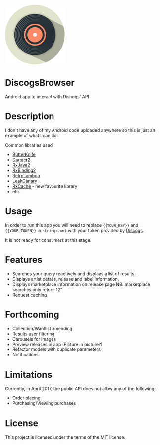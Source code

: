 ![app_logo](app/src/main/res/drawable-xxxhdpi/ic_app.png)

# DiscogsBrowser
Android app to interact with Discogs' API

# Description

I don't have any of my Android code uploaded anywhere so this is just an example of what I can do.

Common libraries used:

* [ButterKnife](https://github.com/JakeWharton/butterknife)
* [Dagger2](https://google.github.io/dagger/)
* [RxJava2](https://github.com/ReactiveX/RxJava)
* [RxBinding2](https://github.com/JakeWharton/RxBinding)
* [RetroLambda](https://github.com/evant/gradle-retrolambda)
* [LeakCanary](https://github.com/square/leakcanary)
* [RxCache](https://github.com/VictorAlbertos/RxCache) - new favourite library
* etc.

# Usage

In order to run this app you will need to replace `{{YOUR_KEY}}` and `{{YOUR_TOKEN}}` in `strings.xml` with your token provided by [Discogs](https://www.discogs.com/settings/developers).

It is not ready for consumers at this stage.

# Features

* Searches your query reactively and displays a list of results. 
* Displays artist details, release and label information.
* Displays marketplace information on release page NB: marketplace searches only return 12"
* Request caching

# Forthcoming

* Collection/Wantlist amending
* Results user filtering
* Carousels for images
* Preview releases in app (Picture in picture?)
* Refactor models with duplicate parameters
* Notifications

# Limitations

Currently, in April 2017, the public API does not allow any of the following:
* Order placing
* Purchasing/Viewing purchases

# License

This project is licensed under the terms of the MIT license.
